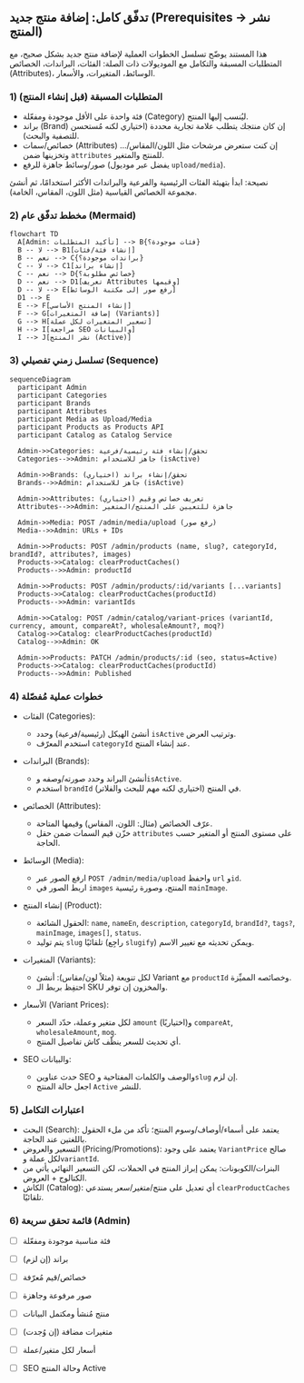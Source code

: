 ## تدفّق كامل: إضافة منتج جديد (Prerequisites → نشر المنتج)

هذا المستند يوضّح تسلسل الخطوات العملية لإضافة منتج جديد بشكل صحيح، مع المتطلبات المسبقة والتكامل مع الموديولات ذات الصلة: الفئات، البراندات، الخصائص (Attributes)، الوسائط، المتغيرات، والأسعار.

### 1) المتطلبات المسبقة (قبل إنشاء المنتج)
- فئة واحدة على الأقل موجودة ومفعّلة (Category) ليُنسب إليها المنتج.
- براند (Brand) إن كان منتجك يتطلب علامة تجارية محددة (اختياري لكنه مُستحسن للتصفية والبحث).
- خصائص/سمات (Attributes) إن كنت ستعرض مرشحات مثل اللون/المقاس/... وتخزينها ضمن `attributes` للمنتج والمتغير.
- صور/وسائط جاهزة للرفع (يفضل عبر موديول `upload/media`).

نصيحة: ابدأ بتهيئة الفئات الرئيسية والفرعية والبراندات الأكثر استخدامًا، ثم أنشئ مجموعة الخصائص القياسية (مثل اللون، المقاس، الخامة).

### 2) مخطط تدفّق عام (Mermaid)
```mermaid
flowchart TD
  A[Admin: تأكيد المتطلبات] --> B{فئات موجودة؟}
  B -- لا --> B1[إنشاء فئة/فئات]
  B -- نعم --> C{براندات موجودة؟}
  C -- لا --> C1[إنشاء براند]
  C -- نعم --> D{خصائص مطلوبة؟}
  D -- نعم --> D1[تعريف Attributes وقيمها]
  D -- لا --> E[رفع صور إلى مكتبة الوسائط]
  D1 --> E
  E --> F[إنشاء المنتج الأساسي]
  F --> G[إضافة المتغيرات (Variants)]
  G --> H[تسعير المتغيرات لكل عملة]
  H --> I[مراجعة SEO والبيانات]
  I --> J[نشر المنتج (Active)]
```

### 3) تسلسل زمني تفصيلي (Sequence)
```mermaid
sequenceDiagram
  participant Admin
  participant Categories
  participant Brands
  participant Attributes
  participant Media as Upload/Media
  participant Products as Products API
  participant Catalog as Catalog Service

  Admin->>Categories: تحقق/إنشاء فئة رئيسية/فرعية
  Categories-->>Admin: جاهز للاستخدام (isActive)

  Admin->>Brands: تحقق/إنشاء براند (اختياري)
  Brands-->>Admin: جاهز للاستخدام (isActive)

  Admin->>Attributes: تعريف خصائص وقيم (اختياري)
  Attributes-->>Admin: جاهزة للتعيين على المنتج/المتغير

  Admin->>Media: POST /admin/media/upload (رفع صور)
  Media-->>Admin: URLs + IDs

  Admin->>Products: POST /admin/products (name, slug?, categoryId, brandId?, attributes?, images)
  Products->>Catalog: clearProductCaches()
  Products-->>Admin: productId

  Admin->>Products: POST /admin/products/:id/variants [...variants]
  Products->>Catalog: clearProductCaches(productId)
  Products-->>Admin: variantIds

  Admin->>Catalog: POST /admin/catalog/variant-prices (variantId, currency, amount, compareAt?, wholesaleAmount?, moq?)
  Catalog->>Catalog: clearProductCaches(productId)
  Catalog-->>Admin: OK

  Admin->>Products: PATCH /admin/products/:id (seo, status=Active)
  Products->>Catalog: clearProductCaches(productId)
  Products-->>Admin: Published
```

### 4) خطوات عملية مُفصّلة
- الفئات (Categories):
  - أنشئ الهيكل (رئيسية/فرعية) وحدد `isActive` وترتيب العرض.
  - استخدم المعرّف `categoryId` عند إنشاء المنتج.

- البراندات (Brands):
  - أنشئ البراند وحدد صورته/وصفه و`isActive`.
  - استخدم `brandId` في المنتج (اختياري لكنه مهم للبحث والفلاتر).

- الخصائص (Attributes):
  - عرّف الخصائص (مثال: اللون، المقاس) وقيمها المتاحة.
  - خزّن قيم السمات ضمن حقل `attributes` على مستوى المنتج أو المتغير حسب الحاجة.

- الوسائط (Media):
  - ارفع الصور عبر `POST /admin/media/upload` واحفظ `url` و`id`.
  - اربط الصور في `images` المنتج، وصورة رئيسية `mainImage`.

- إنشاء المنتج (Product):
  - الحقول الشائعة: `name`, `nameEn`, `description`, `categoryId`, `brandId?`, `tags?`, `mainImage`, `images[]`, `status`.
  - يتم توليد `slug` تلقائيًا (راجِع `slugify`) ويمكن تحديثه مع تغيير الاسم.

- المتغيرات (Variants):
  - لكل تنويعة (مثلاً لون/مقاس): أنشئ Variant مع `productId` وخصائصه المميِّزة.
  - احتفِظ بربط الـ SKU والمخزون إن توفر.

- الأسعار (Variant Prices):
  - لكل متغير وعملة، حدّد السعر `amount` و(اختياريًا) `compareAt`, `wholesaleAmount`, `moq`.
  - أي تحديث للسعر ينظّف كاش تفاصيل المنتج.

- SEO والبيانات:
  - حدث عناوين SEO والوصف والكلمات المفتاحية و`slug` إن لزم.
  - اجعل حالة المنتج `Active` للنشر.

### 5) اعتبارات التكامل
- البحث (Search): يعتمد على أسماء/أوصاف/وسوم المنتج؛ تأكد من ملء الحقول باللغتين عند الحاجة.
- التسعير والعروض (Pricing/Promotions): يعتمد على وجود `VariantPrice` صالح لكل عملة و`variantId`.
- البنرات/الكوبونات: يمكن إبراز المنتج في الحملات، لكن التسعير النهائي يأتي من الكتالوج + العروض.
- الكاش (Catalog): أي تعديل على منتج/متغير/سعر يستدعي `clearProductCaches` تلقائيًا.

### 6) قائمة تحقق سريعة (Admin)
- [ ] فئة مناسبة موجودة ومفعّلة
- [ ] براند (إن لزم)
- [ ] خصائص/قيم مُعرّفة
- [ ] صور مرفوعة وجاهزة
- [ ] منتج مُنشأ ومكتمل البيانات
- [ ] متغيرات مضافة (إن وُجدت)
- [ ] أسعار لكل متغير/عملة
- [ ] SEO وحالة المنتج Active


